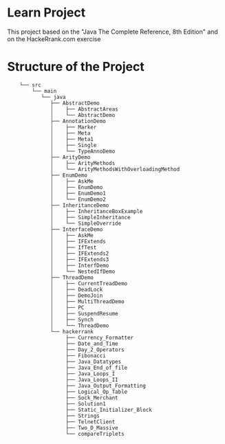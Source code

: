 # Learn Project

This project based on the "Java The Complete Reference, 8th Edition" and on the HackeRrank.com exercise

# Structure of the Project
        
        └── src
            └── main
               └── java 
                  ├── AbstractDemo
                  │    ├── AbstractAreas
                  │    └── AbstractDemo
                  ├── AnnotationDemo
                  │    ├── Marker
                  │    ├── Meta
                  │    ├── Meta1
                  │    ├── Single
                  │    └── TypeAnnoDemo
                  ├── ArityDemo
                  │    ├── ArityMethods
                  │    └── ArityMethodsWithOverloadingMethod
                  ├── EnumDemo
                  │    ├── AskMe
                  │    ├── EnumDemo
                  │    ├── EnumDemo1
                  │    └── EnumDemo2
                  ├── InheritanceDemo
                  │    ├── InheritanceBoxExample
                  │    ├── SimpleInheritance
                  │    └── SimpleOverride
                  ├── InterfaceDemo
                  │    ├── AskMe
                  │    ├── IFExtends
                  │    ├── IfTest
                  │    ├── IFExtends2
                  │    ├── IFExtends3
                  │    ├── InterfDemo
                  │    └── NestedIfDemo                                  
                  ├── ThreadDemo
                  │    ├── CurrentTreadDemo
                  │    ├── DeadLock
                  │    ├── DemoJoin
                  │    ├── MultiThreadDemo
                  │    ├── PC
                  │    ├── SuspendResume
                  │    ├── Synch
                  │    └── ThreadDemo   
                  └── hackerrank
                       ├── Currency_Formatter
                       ├── Date_and_Time
                       ├── Day_2_Operators
                       ├── Fibonacci
                       ├── Java_Datatypes
                       ├── Java_End_of_file
                       ├── Java_Loops_I
                       ├── Java_Loops_II
                       ├── Java_Output_Formatting
                       ├── Logical_Op_Table
                       ├── Sock_Merchant
                       ├── Solution1
                       ├── Static_Initializer_Block
                       ├── Strings
                       ├── TelnetClient
                       ├── Two_D_Massive
                       └── compareTriplets   
